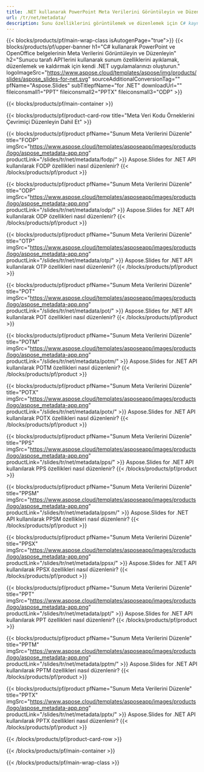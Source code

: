 ```yaml
---
title: .NET kullanarak PowerPoint Meta Verilerini Görüntüleyin ve Düzenleyin
url: /tr/net/metadata/
description: Sunu özelliklerini görüntülemek ve düzenlemek için C# kaynak kodu
---
```


{{< blocks/products/pf/main-wrap-class isAutogenPage="true">}}
{{< blocks/products/pf/upper-banner h1="C# kullanarak PowerPoint ve OpenOffice belgelerinin Meta Verilerini Görüntüleyin ve Düzenleyin" h2="Sunucu tarafı API'lerini kullanarak sunum özelliklerini ayıklamak, düzenlemek ve kaldırmak için kendi .NET uygulamalarınızı oluşturun." logoImageSrc="https://www.aspose.cloud/templates/aspose/img/products/slides/aspose_slides-for-net.svg" sourceAdditionalConversionTag="" pfName="Aspose.Slides" subTitlepfName="for .NET" downloadUrl="" fileiconsmall1="PPT" fileiconsmall2="PPTX" fileiconsmall3="ODP" >}}

{{< blocks/products/pf/main-container >}}

{{< blocks/products/pf/product-card-row title="Meta Veri Kodu Örneklerini Çevrimiçi Düzenleyin Dahil Et" >}}

{{< blocks/products/pf/product pfName="Sunum Meta Verilerini Düzenle" title="FODP" imgSrc="https://www.aspose.cloud/templates/asposeapp/images/products/logo/aspose_metadata-app.png" productLink="/slides/tr/net/metadata/fodp/" >}}
Aspose.Slides for .NET API kullanılarak FODP özellikleri nasıl düzenlenir?
{{< /blocks/products/pf/product >}}

{{< blocks/products/pf/product pfName="Sunum Meta Verilerini Düzenle" title="ODP" imgSrc="https://www.aspose.cloud/templates/asposeapp/images/products/logo/aspose_metadata-app.png" productLink="/slides/tr/net/metadata/odp/" >}}
Aspose.Slides for .NET API kullanılarak ODP özellikleri nasıl düzenlenir?
{{< /blocks/products/pf/product >}}

{{< blocks/products/pf/product pfName="Sunum Meta Verilerini Düzenle" title="OTP" imgSrc="https://www.aspose.cloud/templates/asposeapp/images/products/logo/aspose_metadata-app.png" productLink="/slides/tr/net/metadata/otp/" >}}
Aspose.Slides for .NET API kullanılarak OTP özellikleri nasıl düzenlenir?
{{< /blocks/products/pf/product >}}

{{< blocks/products/pf/product pfName="Sunum Meta Verilerini Düzenle" title="POT" imgSrc="https://www.aspose.cloud/templates/asposeapp/images/products/logo/aspose_metadata-app.png" productLink="/slides/tr/net/metadata/pot/" >}}
Aspose.Slides for .NET API kullanılarak POT özellikleri nasıl düzenlenir?
{{< /blocks/products/pf/product >}}

{{< blocks/products/pf/product pfName="Sunum Meta Verilerini Düzenle" title="POTM" imgSrc="https://www.aspose.cloud/templates/asposeapp/images/products/logo/aspose_metadata-app.png" productLink="/slides/tr/net/metadata/potm/" >}}
Aspose.Slides for .NET API kullanılarak POTM özellikleri nasıl düzenlenir?
{{< /blocks/products/pf/product >}}

{{< blocks/products/pf/product pfName="Sunum Meta Verilerini Düzenle" title="POTX" imgSrc="https://www.aspose.cloud/templates/asposeapp/images/products/logo/aspose_metadata-app.png" productLink="/slides/tr/net/metadata/potx/" >}}
Aspose.Slides for .NET API kullanılarak POTX özellikleri nasıl düzenlenir?
{{< /blocks/products/pf/product >}}

{{< blocks/products/pf/product pfName="Sunum Meta Verilerini Düzenle" title="PPS" imgSrc="https://www.aspose.cloud/templates/asposeapp/images/products/logo/aspose_metadata-app.png" productLink="/slides/tr/net/metadata/pps/" >}}
Aspose.Slides for .NET API kullanılarak PPS özellikleri nasıl düzenlenir?
{{< /blocks/products/pf/product >}}

{{< blocks/products/pf/product pfName="Sunum Meta Verilerini Düzenle" title="PPSM" imgSrc="https://www.aspose.cloud/templates/asposeapp/images/products/logo/aspose_metadata-app.png" productLink="/slides/tr/net/metadata/ppsm/" >}}
Aspose.Slides for .NET API kullanılarak PPSM özellikleri nasıl düzenlenir?
{{< /blocks/products/pf/product >}}

{{< blocks/products/pf/product pfName="Sunum Meta Verilerini Düzenle" title="PPSX" imgSrc="https://www.aspose.cloud/templates/asposeapp/images/products/logo/aspose_metadata-app.png" productLink="/slides/tr/net/metadata/ppsx/" >}}
Aspose.Slides for .NET API kullanılarak PPSX özellikleri nasıl düzenlenir?
{{< /blocks/products/pf/product >}}

{{< blocks/products/pf/product pfName="Sunum Meta Verilerini Düzenle" title="PPT" imgSrc="https://www.aspose.cloud/templates/asposeapp/images/products/logo/aspose_metadata-app.png" productLink="/slides/tr/net/metadata/ppt/" >}}
Aspose.Slides for .NET API kullanılarak PPT özellikleri nasıl düzenlenir?
{{< /blocks/products/pf/product >}}

{{< blocks/products/pf/product pfName="Sunum Meta Verilerini Düzenle" title="PPTM" imgSrc="https://www.aspose.cloud/templates/asposeapp/images/products/logo/aspose_metadata-app.png" productLink="/slides/tr/net/metadata/pptm/" >}}
Aspose.Slides for .NET API kullanılarak PPTM özellikleri nasıl düzenlenir?
{{< /blocks/products/pf/product >}}

{{< blocks/products/pf/product pfName="Sunum Meta Verilerini Düzenle" title="PPTX" imgSrc="https://www.aspose.cloud/templates/asposeapp/images/products/logo/aspose_metadata-app.png" productLink="/slides/tr/net/metadata/pptx/" >}}
Aspose.Slides for .NET API kullanılarak PPTX özellikleri nasıl düzenlenir?
{{< /blocks/products/pf/product >}}



{{< /blocks/products/pf/product-card-row >}}

{{< /blocks/products/pf/main-container >}}
    
{{< /blocks/products/pf/main-wrap-class >}}